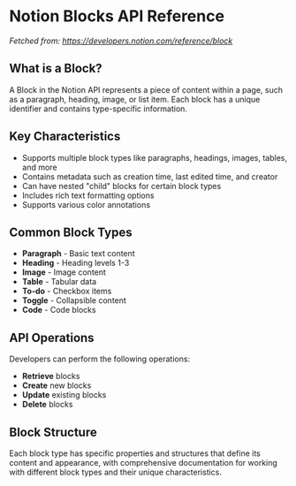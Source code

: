 # Notion Blocks API Reference

*Fetched from: https://developers.notion.com/reference/block*

## What is a Block?
A Block in the Notion API represents a piece of content within a page, such as a paragraph, heading, image, or list item. Each block has a unique identifier and contains type-specific information.

## Key Characteristics
- Supports multiple block types like paragraphs, headings, images, tables, and more
- Contains metadata such as creation time, last edited time, and creator
- Can have nested "child" blocks for certain block types
- Includes rich text formatting options
- Supports various color annotations

## Common Block Types
- **Paragraph** - Basic text content
- **Heading** - Heading levels 1-3
- **Image** - Image content
- **Table** - Tabular data
- **To-do** - Checkbox items
- **Toggle** - Collapsible content
- **Code** - Code blocks

## API Operations
Developers can perform the following operations:
- **Retrieve** blocks
- **Create** new blocks
- **Update** existing blocks
- **Delete** blocks

## Block Structure
Each block type has specific properties and structures that define its content and appearance, with comprehensive documentation for working with different block types and their unique characteristics.